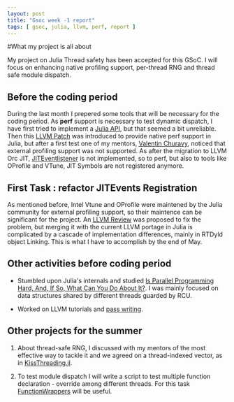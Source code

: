 ```yaml
---
layout: post
title: "Gsoc week -1 report"
tags: [ gsoc, julia, llvm, perf, report ]
---
```

#What my project is all about

My project on Julia Thread safety has been accepted for this GSoC. I will
focus on enhancing native profiling support, per-thread RNG and thread safe
module dispatch.

## Before the coding period

During the last month I prepered some tools that will be necessary for the
coding period. As __perf__ support is necessary to test dynamic dispatch,
I have first tried to implement a [Julia API](https://github.com/DokFaust/LinuxPerf.jl), but that seemed a bit unreliable. 
Then this [LLVM Patch](https://reviews.llvm.org/D44892) was introduced to provide native perf support in Julia, but after a first test one of my mentors, [Valentin Churavy](https://github.com/JuliaLang/julia/pull/14727#issuecomment-386840042), noticed that external profiling support was not supported.
As after the migration to LLVM Orc JIT, [JITEventlistener](https://github.com/JuliaLang/julia/issues/26999) is not implemented, so to perf, but also to tools like OProfile and VTune, JIT Symbols are not registered anymore.

## First Task : refactor JITEvents Registration

As mentioned before, Intel Vtune and OProfile were maintened by the Julia
community for external profiling support, so their maintence can be
significant for the project.
An [LLVM Review](https://reviews.llvm.org/D44892) was proposed to fix the
problem, but merging it with the current LLVM portage in Julia is
complicated by a cascade of implementation differences, mainly in RTDyld
object Linking.
This is what I have to accomplish by the end of May.

## Other activities before coding period

 * Stumbled upon Julia's internals and studied [Is Parallel Programming Hard, And, If So, What Can You Do About It?](https://mirrors.edge.kernel.org/pub/linux/kernel/people/paulmck/perfbook/perfbook.html). I was mainly focused on data structures shared by different threads guarded by RCU.

 * Worked on LLVM tutorials and [pass writing](https://cseweb.ucsd.edu/classes/sp14/cse231-a/proj1.html).

## Other projects for the summer

1) About thread-safe RNG, I discussed with my mentors of the most effective way to tackle it and we agreed on a thread-indexed vector, as in [KissThreading.jl](https://github.com/bkamins/KissThreading.jl/blob/master/src/KissThreading.jl#L7-L13).

1) To test module dispatch I will write a script to test multiple function declaration - override among different threads. For this task [FunctionWrappers](https://github.com/yuyichao/FunctionWrappers.jl) will be useful.
